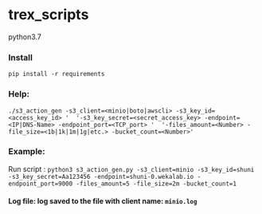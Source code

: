 # trex_scripts

python3.7

### Install
`pip install -r requirements`

### Help:

`./s3_action_gen -s3_client=<minio|boto|awscli> -s3_key_id=<access_key_id> ' 
               '-s3_key_secret=<secret_access_key> -endpoint=<IP|DNS-Name> -endpoint_port=<TCP_port> ' 
               '-files_amount=<Number> -file_size=<1b|1k|1m|1g|etc.> -bucket_count=<Number>'`

### Example:
Run script : `python3 s3_action_gen.py -s3_client=minio -s3_key_id=shuni -s3_key_secret=Aa123456 -endpoint=shuni-0.wekalab.io -endpoint_port=9000 -files_amount=5 -file_size=2m -bucket_count=1` 

#### Log file: log saved to the file with client name: `minio.log`
